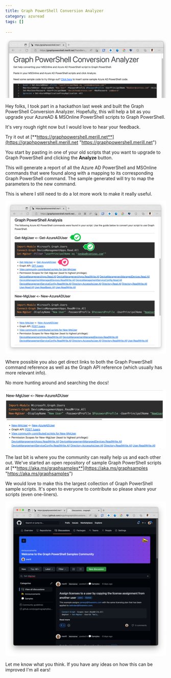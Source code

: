 ```yaml
---
title: Graph PowerShell Conversion Analyzer
category: azuread
tags: []

---
```

![Screenshot of Graph PowerShell Analyzer](/images/uploads/gps.png "https://graphpowershell.merill.net")

Hey folks, I took part in a hackathon last week and built the Graph PowerShell Conversion Analyzer. Hopefully, this will help a bit as you upgrade your AzureAD & MSOnline PowerShell scripts to Graph PowerShell.

It's very rough right now but I would love to hear your feedback.

Try it out at [**https://graphpowershell.merill.net**](https://graphpowershell.merill.net "https://graphpowershell.merill.net")

You start by pasting in one of your old scripts that you want to upgrade to Graph PowerShell and clicking the **Analyze** button.

This will generate a report of all the Azure AD PowerShell and MSOnline commands that were found along with a mapping to its corresponding Graph PowerShell command. The sample generated will try to map the parameters to the new command.

This is where I still need to do a lot more work to make it really useful.

![Screenshot of Analysis Report](/images/uploads/fq97krbaiaeof-i.jpeg)

Where possible you also get direct links to both the Graph PowerShell command reference as well as the Graph API reference (which usually has more relevant info).

No more hunting around and searching the docs!

![Screenshot showing links to the docs](/images/uploads/fq99di3auaas7g.jpeg)

The last bit is where you the community can really help us and each other out. We've started an open repository of sample Graph PowerShell scripts at [**https://aka.ms/graphsamples**](https://aka.ms/graphsamples "https://aka.ms/graphsamples")

We would love to make this the largest collection of Graph PowerShell sample scripts. It's open to everyone to contribute so please share your scripts (even one-liners).

![Screenshot of the Graph samples community](/images/uploads/fq99wh1aiairqhi.jpeg)

Let me know what you think. If you have any ideas on how this can be improved I'm all ears!